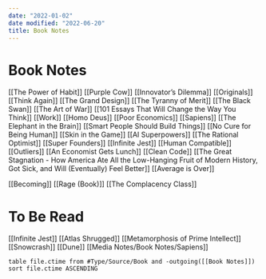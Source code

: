 ```yaml
---
date: "2022-01-02"
date modified: "2022-06-20"
title: Book Notes
---
```


# Book Notes
[[The Power of Habit]]
[[Purple Cow]]
[[Innovator’s Dilemma]]
[[Originals]]
[[Think Again]]
[[The Grand Design]]
[[The Tyranny of Merit]]
[[The Black Swan]]
[[The Art of War]]
[[101 Essays That Will Change the Way You Think]]
[[Work]]
[[Homo Deus]]
[[Poor Economics]]
[[Sapiens]]
[[The Elephant in the Brain]]
[[Smart People Should Build Things]]
[[No Cure for Being Human]]
[[Skin in the Game]]
[[AI Superpowers]]
[[The Rational Optimist]]
[[Super Founders]]
[[Infinite Jest]]
[[Human Compatible]]
[[Outliers]]
[[An Economist Gets Lunch]]
[[Clean Code]]
[[The Great Stagnation - How America Ate All the Low-Hanging Fruit of Modern History, Got Sick, and Will (Eventually) Feel Better]]
[[Average is Over]]


[[Becoming]]
[[Rage (Book)]]
[[The Complacency Class]]

# To Be Read
[[Infinite Jest]]
[[Atlas Shrugged]]
[[Metamorphosis of Prime Intellect]]
[[Snowcrash]]
[[Dune]]
[[Media Notes/Book Notes/Sapiens]]

```dataview
table file.ctime from #Type/Source/Book and -outgoing([[Book Notes]]) sort file.ctime ASCENDING
```